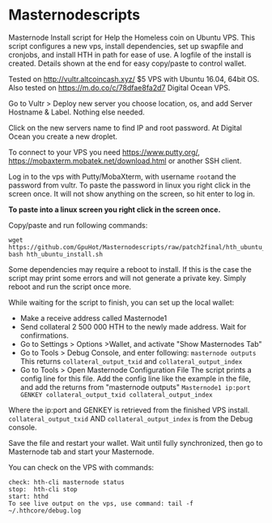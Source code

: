 # Masternodescripts
Masternode Install script for Help the Homeless coin on Ubuntu VPS. 
This script configures a new vps, install dependencies, set up swapfile and cronjobs, and install HTH in path for ease of use.
A logfile of the install is created. Details shown at the end for easy copy/paste to control wallet.

Tested on http://vultr.altcoincash.xyz/ $5 VPS with Ubuntu 16.04, 64bit OS.
Also tested on https://m.do.co/c/78dfae8fa2d7 Digital Ocean VPS. 

Go to Vultr > Deploy new server you choose location, os, and add Server Hostname & Label. Nothing else needed.

Click on the new servers name to find IP and root password.
At Digital Ocean you create a new droplet.

To connect to your VPS you need https://www.putty.org/, https://mobaxterm.mobatek.net/download.html or another SSH client.

Log in to the vps with Putty/MobaXterm, with username `root`and the password from vultr.
To paste the password in linux you right click in the screen once.
It will not show anything on the screen, so hit enter to log in.

__To paste into a linux screen you right click in the screen once.__

Copy/paste and run following commands:
```
wget https://github.com/GpuHot/Masternodescripts/raw/patch2final/hth_ubuntu_install.sh
bash hth_ubuntu_install.sh
```
Some dependencies may require a reboot to install. If this is the case the script may print some errors and will not generate a private key. 
Simply reboot and run the script once more.

While waiting for the script to finish, you can set up the local wallet:

* Make a receive address called Masternode1
* Send collateral 2 500 000 HTH to the newly made address. Wait for confirmations.
* Go to Settings > Options >Wallet, and activate "Show Masternodes Tab"
* Go to Tools > Debug Console, and enter following: `masternode outputs` 
  This returns `collateral_output_txid` and `collateral_output_index`
* Go to Tools > Open Masternode Configuration File
  The script prints a config line for this file.
  Add the config line like the example in the file, and add the returns from "masternode outputs"
    ```Masternode1 ip:port GENKEY collateral_output_txid collateral_output_index```

Where the ip:port and GENKEY is retrieved from the finished VPS install. `collateral_output_txid` AND `collateral_output_index` is from the Debug console.

Save the file and restart your wallet. Wait until fully synchronized, then go to Masternode tab and start your Masternode.

You can check on the VPS with commands:
```
check: hth-cli masternode status
stop:  hth-cli stop
start: hthd
To see live output on the vps, use command: tail -f ~/.hthcore/debug.log
```
